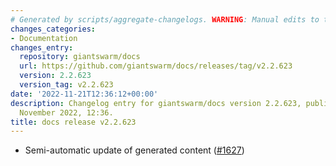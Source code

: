 ```yaml
---
# Generated by scripts/aggregate-changelogs. WARNING: Manual edits to this files will be overwritten.
changes_categories:
- Documentation
changes_entry:
  repository: giantswarm/docs
  url: https://github.com/giantswarm/docs/releases/tag/v2.2.623
  version: 2.2.623
  version_tag: v2.2.623
date: '2022-11-21T12:36:12+00:00'
description: Changelog entry for giantswarm/docs version 2.2.623, published on 21
  November 2022, 12:36.
title: docs release v2.2.623
---
```


- Semi-automatic update of generated content ([#1627](https://github.com/giantswarm/docs/pull/1627))
